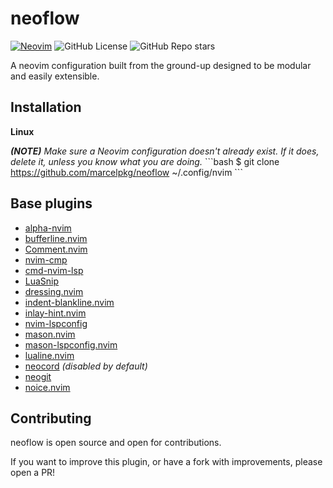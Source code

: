 # neoflow
[![Neovim](https://img.shields.io/badge/Neovim-57A143?logo=neovim&logoColor=fff)](#)
![GitHub License](https://img.shields.io/github/license/mpschorr/GenKore)
![GitHub Repo stars](https://img.shields.io/github/stars/marcelpkg/neoflow)

A neovim configuration built from the ground-up designed to be modular and easily extensible.

## Installation

**Linux**

***(NOTE)*** *Make sure a Neovim configuration doesn't already exist. If it does, delete it, unless you know what you are doing.*
\`\`\`bash
$ git clone https://github.com/marcelpkg/neoflow ~/.config/nvim
\`\`\`

## Base plugins
- [alpha-nvim](https://github.com/goolord/alpha-nvim)
- [bufferline.nvim](https://github.com/akinsho/bufferline.nvim)
- [Comment.nvim](https://github.com/numToStr/Comment.nvim)
- [nvim-cmp](https://github.com/hrsh7th/nvim-cmp)
- [cmd-nvim-lsp](https://github.com/hrsh7th/cmp-nvim-lsp)
- [LuaSnip](https://github.com/L3MON4D3/LuaSnip)
- [dressing.nvim](https://github.com/stevearc/dressing.nvim)
- [indent-blankline.nvim](https://github.com/lukas-reineke/indent-blankline.nvim)
- [inlay-hint.nvim](https://github.com/felpafel/inlay-hint.nvim)
- [nvim-lspconfig](https://github.com/neovim/nvim-lspconfig)
- [mason.nvim](https://github.com/felpafel/williamboman/mason.nvim)
- [mason-lspconfig.nvim](https://github.com/felpafel/williamboman/mason-lspconfig.nvim)
- [lualine.nvim](https://github.com/nvim-lualine/lualine.nvim)
- [neocord](https://github.com/IogaMaster/neocord) *(disabled by default)*
- [neogit](https://github.com/NeogitOrg/neogit)
- [noice.nvim](https://github.com/folke/noice.nvim)

## Contributing

neoflow is open source and open for contributions.

If you want to improve this plugin, or have a fork with improvements, please open a PR!
